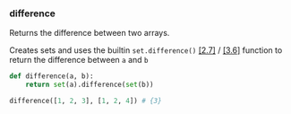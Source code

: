 ### difference

Returns the difference between two arrays.

Creates sets and uses the builtin `set.difference()` [[2.7]](https://docs.python.org/2.7/library/stdtypes.html?highlight=set%20difference#frozenset.difference) / [[3.6]](https://docs.python.org/3.6/library/stdtypes.html?highlight=set%20difference#frozenset.difference) function to return the difference between `a` and `b`

```python
def difference(a, b):
    return set(a).difference(set(b))
```
``` python
difference([1, 2, 3], [1, 2, 4]) # {3}
```
